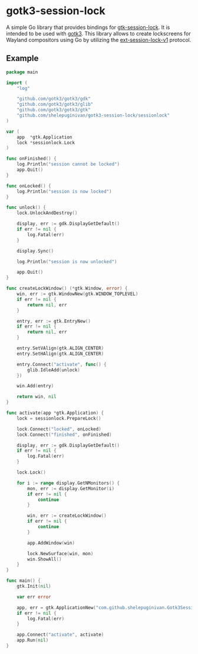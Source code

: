 # gotk3-session-lock

A simple Go library that provides bindings for [gtk-session-lock](https://github.com/Cu3PO42/gtk-session-lock). It is intended to be used with [gotk3](https://github.com/gotk3/gotk3).
This library allows to create lockscreens for Wayland compositors using Go by utilizing the [ext-session-lock-v1](https://wayland.app/protocols/ext-session-lock-v1) protocol.

## Example

```go
package main

import (
	"log"

	"github.com/gotk3/gotk3/gdk"
	"github.com/gotk3/gotk3/glib"
	"github.com/gotk3/gotk3/gtk"
	"github.com/shelepuginivan/gotk3-session-lock/sessionlock"
)

var (
	app  *gtk.Application
	lock *sessionlock.Lock
)

func onFinished() {
	log.Println("session cannot be locked")
	app.Quit()
}

func onLocked() {
	log.Println("session is now locked")
}

func unlock() {
	lock.UnlockAndDestroy()

	display, err := gdk.DisplayGetDefault()
	if err != nil {
		log.Fatal(err)
	}

	display.Sync()

	log.Println("session is now unlocked")

	app.Quit()
}

func createLockWindow() (*gtk.Window, error) {
	win, err := gtk.WindowNew(gtk.WINDOW_TOPLEVEL)
	if err != nil {
		return nil, err
	}

	entry, err := gtk.EntryNew()
	if err != nil {
		return nil, err
	}

	entry.SetVAlign(gtk.ALIGN_CENTER)
	entry.SetHAlign(gtk.ALIGN_CENTER)

	entry.Connect("activate", func() {
		glib.IdleAdd(unlock)
	})

	win.Add(entry)

	return win, nil
}

func activate(app *gtk.Application) {
	lock = sessionlock.PrepareLock()

	lock.Connect("locked", onLocked)
	lock.Connect("finished", onFinished)

	display, err := gdk.DisplayGetDefault()
	if err != nil {
		log.Fatal(err)
	}

	lock.Lock()

	for i := range display.GetNMonitors() {
		mon, err := display.GetMonitor(i)
		if err != nil {
			continue
		}

		win, err := createLockWindow()
		if err != nil {
			continue
		}

		app.AddWindow(win)

		lock.NewSurface(win, mon)
		win.ShowAll()
	}
}

func main() {
	gtk.Init(nil)

	var err error

	app, err = gtk.ApplicationNew("com.github.shelepuginivan.Gotk3SessionLockExample", glib.APPLICATION_FLAGS_NONE)
	if err != nil {
		log.Fatal(err)
	}

	app.Connect("activate", activate)
	app.Run(nil)
}
```
